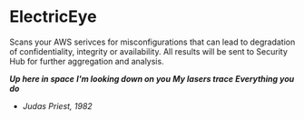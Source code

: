 # ElectricEye
Scans your AWS serivces for misconfigurations that can lead to degradation of confidentiality, integrity or availability. All results will be sent to Security Hub for further aggregation and analysis. 

***Up here in space***
***I'm looking down on you***
***My lasers trace***
***Everything you do***
- *Judas Priest, 1982*
